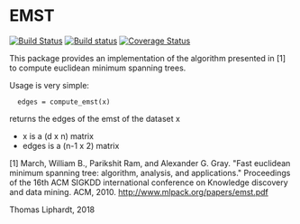 # EMST
[![Build Status](https://travis-ci.org/lithom/EMST.jl.svg?branch=master)](https://travis-ci.org/lithom/EMST.jl) [![Build status](https://ci.appveyor.com/api/projects/status/rutjqeq6bbl7271c?svg=true)](https://ci.appveyor.com/project/lithom/emst-jl)   [![Coverage Status](https://coveralls.io/repos/github/lithom/EMST.jl/badge.svg?branch=master)](https://coveralls.io/github/lithom/EMST.jl?branch=master)


This package provides an implementation of the algorithm presented in [1] to compute euclidean minimum spanning trees.

Usage is very simple:
```
  edges = compute_emst(x)
```

returns the edges of the emst of the dataset x
- x is a (d x n) matrix
- edges is a (n-1 x 2) matrix


[1] March, William B., Parikshit Ram, and Alexander G. Gray. "Fast euclidean minimum spanning tree: algorithm, analysis, and applications." Proceedings of the 16th ACM SIGKDD international conference on Knowledge discovery and data mining. ACM, 2010.
http://www.mlpack.org/papers/emst.pdf


Thomas Liphardt, 2018
